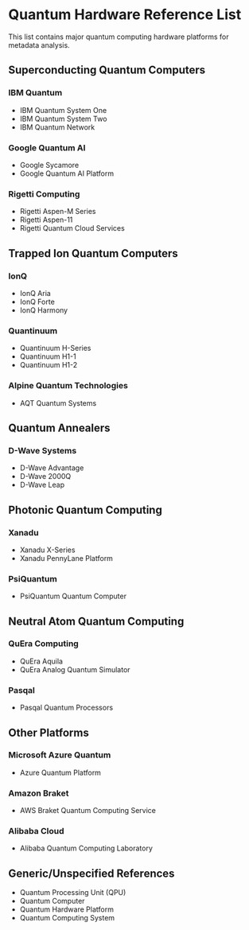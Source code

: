 # Quantum Hardware Reference List

This list contains major quantum computing hardware platforms for metadata analysis.

## Superconducting Quantum Computers

### IBM Quantum
- IBM Quantum System One
- IBM Quantum System Two
- IBM Quantum Network

### Google Quantum AI
- Google Sycamore
- Google Quantum AI Platform

### Rigetti Computing
- Rigetti Aspen-M Series
- Rigetti Aspen-11
- Rigetti Quantum Cloud Services

## Trapped Ion Quantum Computers

### IonQ
- IonQ Aria
- IonQ Forte
- IonQ Harmony

### Quantinuum
- Quantinuum H-Series
- Quantinuum H1-1
- Quantinuum H1-2

### Alpine Quantum Technologies
- AQT Quantum Systems

## Quantum Annealers

### D-Wave Systems
- D-Wave Advantage
- D-Wave 2000Q
- D-Wave Leap

## Photonic Quantum Computing

### Xanadu
- Xanadu X-Series
- Xanadu PennyLane Platform

### PsiQuantum
- PsiQuantum Quantum Computer

## Neutral Atom Quantum Computing

### QuEra Computing
- QuEra Aquila
- QuEra Analog Quantum Simulator

### Pasqal
- Pasqal Quantum Processors

## Other Platforms

### Microsoft Azure Quantum
- Azure Quantum Platform

### Amazon Braket
- AWS Braket Quantum Computing Service

### Alibaba Cloud
- Alibaba Quantum Computing Laboratory

## Generic/Unspecified References
- Quantum Processing Unit (QPU)
- Quantum Computer
- Quantum Hardware Platform
- Quantum Computing System